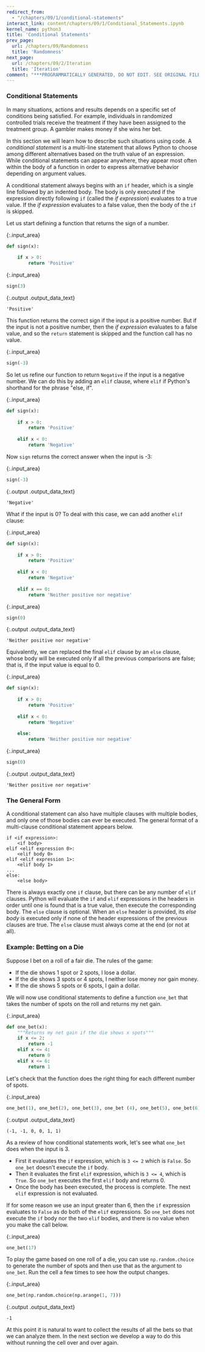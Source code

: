 ```yaml
---
redirect_from:
  - "/chapters/09/1/conditional-statements"
interact_link: content/chapters/09/1/Conditional_Statements.ipynb
kernel_name: python3
title: 'Conditional Statements'
prev_page:
  url: /chapters/09/Randomness
  title: 'Randomness'
next_page:
  url: /chapters/09/2/Iteration
  title: 'Iteration'
comment: "***PROGRAMMATICALLY GENERATED, DO NOT EDIT. SEE ORIGINAL FILES IN /content***"
---
```





### Conditional Statements
In many situations, actions and results depends on a specific set of conditions being satisfied. For example, individuals in randomized controlled trials receive the treatment if they have been assigned to the treatment group. A gambler makes money if she wins her bet. 

In this section we will learn how to describe such situations using code. A *conditional statement* is a multi-line statement that allows Python to choose among different alternatives based on the truth value of an expression. While conditional statements can appear anywhere, they appear most often within the body of a function in order to express alternative behavior depending on argument values.

A conditional statement always begins with an `if` header, which is a single line followed by an indented body. The body is only executed if the expression directly following `if` (called the *if expression*) evaluates to a true value. If the *if expression* evaluates to a false value, then the body of the `if` is skipped.

Let us start defining a function that returns the sign of a number.



{:.input_area}
```python
def sign(x):
    
    if x > 0:
        return 'Positive'
```




{:.input_area}
```python
sign(3)
```





{:.output .output_data_text}
```
'Positive'
```



This function returns the correct sign if the input is a positive number. But if the input is not a positive number, then the *if expression* evaluates to a false value, and so the `return` statement is skipped and the function call has no value.



{:.input_area}
```python
sign(-3)
```


So let us refine our function to return `Negative` if the input is a negative number. We can do this by adding an `elif` clause, where `elif` if Python's shorthand for the phrase "else, if".



{:.input_area}
```python
def sign(x):
    
    if x > 0:
        return 'Positive'
    
    elif x < 0:
        return 'Negative'
```


Now `sign` returns the correct answer when the input is -3:



{:.input_area}
```python
sign(-3)
```





{:.output .output_data_text}
```
'Negative'
```



What if the input is 0? To deal with this case, we can add another `elif` clause:



{:.input_area}
```python
def sign(x):
    
    if x > 0:
        return 'Positive'
    
    elif x < 0:
        return 'Negative'
    
    elif x == 0:
        return 'Neither positive nor negative'
```




{:.input_area}
```python
sign(0)
```





{:.output .output_data_text}
```
'Neither positive nor negative'
```



Equivalently, we can replaced the final `elif` clause by an `else` clause, whose body will be executed only if all the previous comparisons are false; that is, if the input value is equal to 0.



{:.input_area}
```python
def sign(x):
    
    if x > 0:
        return 'Positive'
    
    elif x < 0:
        return 'Negative'
    
    else:
        return 'Neither positive nor negative'
```




{:.input_area}
```python
sign(0)
```





{:.output .output_data_text}
```
'Neither positive nor negative'
```



### The General Form
A conditional statement can also have multiple clauses with multiple bodies, and only one of those bodies can ever be executed. The general format of a multi-clause conditional statement appears below.

    if <if expression>:
        <if body>
    elif <elif expression 0>:
        <elif body 0>
    elif <elif expression 1>:
        <elif body 1>
    ...
    else:
        <else body>
        
There is always exactly one `if` clause, but there can be any number of `elif` clauses. Python will evaluate the `if` and `elif` expressions in the headers in order until one is found that is a true value, then execute the corresponding body. The `else` clause is optional. When an `else` header is provided, its *else body* is executed only if none of the header expressions of the previous clauses are true. The `else` clause must always come at the end (or not at all).

### Example: Betting on a Die
Suppose I bet on a roll of a fair die. The rules of the game:

- If the die shows 1 spot or 2 spots, I lose a dollar.
- If the die shows 3 spots or 4 spots, I neither lose money nor gain money.
- If the die shows 5 spots or 6 spots, I gain a dollar.

We will now use conditional statements to define a function `one_bet` that takes the number of spots on the roll and returns my net gain.



{:.input_area}
```python
def one_bet(x):
    """Returns my net gain if the die shows x spots"""
    if x <= 2:
        return -1
    elif x <= 4:
        return 0
    elif x <= 6:
        return 1
```


Let's check that the function does the right thing for each different number of spots.



{:.input_area}
```python
one_bet(1), one_bet(2), one_bet(3), one_bet (4), one_bet(5), one_bet(6)
```





{:.output .output_data_text}
```
(-1, -1, 0, 0, 1, 1)
```



As a review of how conditional statements work, let's see what `one_bet` does when the input is 3.

- First it evaluates the `if` expression, which is `3 <= 2` which is `False`. So `one_bet` doesn't execute the `if` body.
- Then it evaluates the first `elif` expression, which is `3 <= 4`, which is `True`. So `one_bet` executes the first `elif` body and returns 0.
- Once the body has been executed, the process is complete. The next `elif` expression is not evaluated.

If for some reason we use an input greater than 6, then the `if` expression evaluates to `False` as do both of the `elif` expressions. So `one_bet` does not execute the `if` body nor the two `elif` bodies, and there is no value when you make the call below.



{:.input_area}
```python
one_bet(17)
```


To play the game based on one roll of a die, you can use `np.random.choice` to generate the number of spots and then use that as the argument to `one_bet`. Run the cell a few times to see how the output changes.



{:.input_area}
```python
one_bet(np.random.choice(np.arange(1, 7)))
```





{:.output .output_data_text}
```
-1
```



At this point it is natural to want to collect the results of all the bets so that we can analyze them. In the next section we develop a way to do this without running the cell over and over again.
